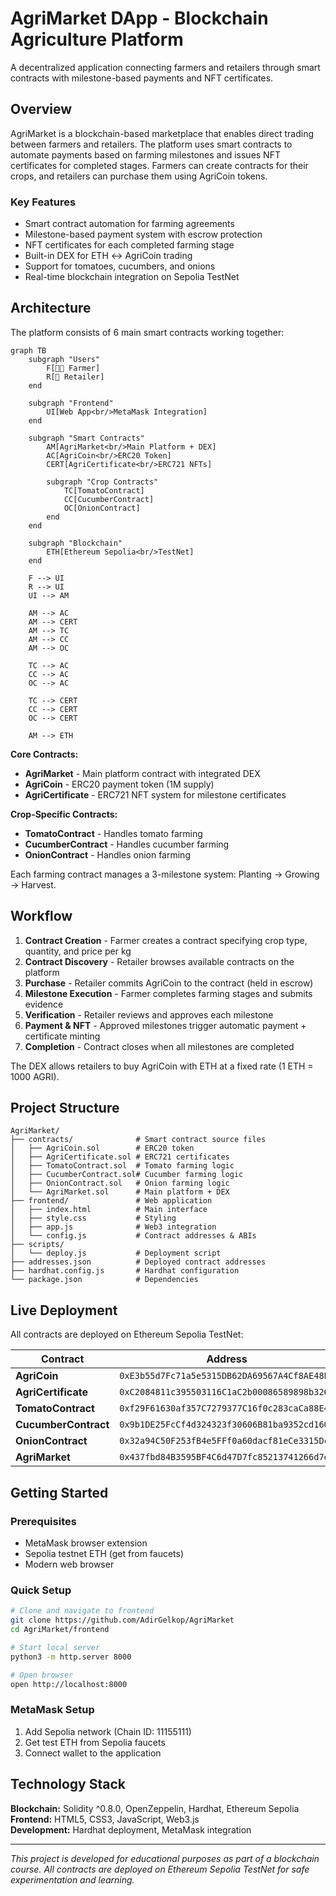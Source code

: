 # AgriMarket DApp - Blockchain Agriculture Platform

A decentralized application connecting farmers and retailers through smart contracts with milestone-based payments and NFT certificates.

## Overview

AgriMarket is a blockchain-based marketplace that enables direct trading between farmers and retailers. The platform uses smart contracts to automate payments based on farming milestones and issues NFT certificates for completed stages. Farmers can create contracts for their crops, and retailers can purchase them using AgriCoin tokens.

### Key Features
- Smart contract automation for farming agreements
- Milestone-based payment system with escrow protection
- NFT certificates for each completed farming stage
- Built-in DEX for ETH ↔ AgriCoin trading
- Support for tomatoes, cucumbers, and onions
- Real-time blockchain integration on Sepolia TestNet

## Architecture

The platform consists of 6 main smart contracts working together:

```mermaid
graph TB
    subgraph "Users"
        F[👨‍🌾 Farmer]
        R[🏪 Retailer]
    end
    
    subgraph "Frontend"
        UI[Web App<br/>MetaMask Integration]
    end
    
    subgraph "Smart Contracts"
        AM[AgriMarket<br/>Main Platform + DEX]
        AC[AgriCoin<br/>ERC20 Token]
        CERT[AgriCertificate<br/>ERC721 NFTs]
        
        subgraph "Crop Contracts"
            TC[TomatoContract]
            CC[CucumberContract] 
            OC[OnionContract]
        end
    end
    
    subgraph "Blockchain"
        ETH[Ethereum Sepolia<br/>TestNet]
    end
    
    F --> UI
    R --> UI
    UI --> AM
    
    AM --> AC
    AM --> CERT
    AM --> TC
    AM --> CC
    AM --> OC
    
    TC --> AC
    CC --> AC
    OC --> AC
    
    TC --> CERT
    CC --> CERT
    OC --> CERT
    
    AM --> ETH
```

**Core Contracts:**
- **AgriMarket** - Main platform contract with integrated DEX
- **AgriCoin** - ERC20 payment token (1M supply)
- **AgriCertificate** - ERC721 NFT system for milestone certificates

**Crop-Specific Contracts:**
- **TomatoContract** - Handles tomato farming
- **CucumberContract** - Handles cucumber farming 
- **OnionContract** - Handles onion farming

Each farming contract manages a 3-milestone system: Planting → Growing → Harvest.

## Workflow

1. **Contract Creation** - Farmer creates a contract specifying crop type, quantity, and price per kg
2. **Contract Discovery** - Retailer browses available contracts on the platform
3. **Purchase** - Retailer commits AgriCoin to the contract (held in escrow)
4. **Milestone Execution** - Farmer completes farming stages and submits evidence
5. **Verification** - Retailer reviews and approves each milestone
6. **Payment & NFT** - Approved milestones trigger automatic payment + certificate minting
7. **Completion** - Contract closes when all milestones are completed

The DEX allows retailers to buy AgriCoin with ETH at a fixed rate (1 ETH = 1000 AGRI).

## Project Structure

```
AgriMarket/
├── contracts/              # Smart contract source files
│   ├── AgriCoin.sol        # ERC20 token
│   ├── AgriCertificate.sol # ERC721 certificates
│   ├── TomatoContract.sol  # Tomato farming logic
│   ├── CucumberContract.sol# Cucumber farming logic
│   ├── OnionContract.sol   # Onion farming logic
│   └── AgriMarket.sol      # Main platform + DEX
├── frontend/               # Web application
│   ├── index.html          # Main interface
│   ├── style.css           # Styling
│   ├── app.js              # Web3 integration
│   └── config.js           # Contract addresses & ABIs
├── scripts/
│   └── deploy.js           # Deployment script
├── addresses.json          # Deployed contract addresses
├── hardhat.config.js       # Hardhat configuration
└── package.json            # Dependencies
```

## Live Deployment

All contracts are deployed on Ethereum Sepolia TestNet:

| Contract | Address |
|----------|---------|
| **AgriCoin** | `0xE3b55d7Fc71a5e5315DB62DA69567A4Cf8AE48E7` |
| **AgriCertificate** | `0xC2084811c395503116C1aC2b00086589898b326A` |
| **TomatoContract** | `0xf29F61630af357C7279377C16f0c283caCa88E4f` |
| **CucumberContract** | `0x9b1DE25FcCf4d324323f30606B81ba9352cd1602` |
| **OnionContract** | `0x32a94C50F253fB4e5FFf0a60dacf81eCe3315Dc6` |
| **AgriMarket** | `0x437fbd84B3595BF4C6d47D7fc85213741266d7ef` |

## Getting Started

### Prerequisites
- MetaMask browser extension
- Sepolia testnet ETH (get from faucets)
- Modern web browser

### Quick Setup
```bash
# Clone and navigate to frontend
git clone https://github.com/AdirGelkop/AgriMarket
cd AgriMarket/frontend

# Start local server
python3 -m http.server 8000

# Open browser
open http://localhost:8000
```

### MetaMask Setup
1. Add Sepolia network (Chain ID: 11155111)
2. Get test ETH from Sepolia faucets
3. Connect wallet to the application

## Technology Stack

**Blockchain:** Solidity ^0.8.0, OpenZeppelin, Hardhat, Ethereum Sepolia  
**Frontend:** HTML5, CSS3, JavaScript, Web3.js  
**Development:** Hardhat deployment, MetaMask integration

---

*This project is developed for educational purposes as part of a blockchain course.*
*All contracts are deployed on Ethereum Sepolia TestNet for safe experimentation and learning.*